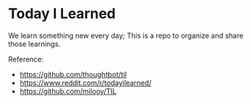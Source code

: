 # Today I Learned

We learn something new every day; This is a repo to organize and share those learnings. 

Reference:

* https://github.com/thoughtbot/til
* https://www.reddit.com/r/todayilearned/
* https://github.com/milooy/TIL
